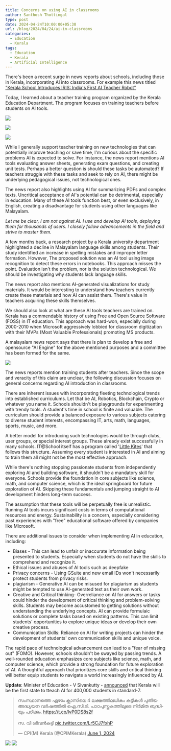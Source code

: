 ```yaml
---
title: Concerns on using AI in classrooms
author: Santhosh Thottingal
type: post
date: 2024-04-24T10:00:00+05:30
url: /blog/2024/04/24/ai-in-classrooms
categories:
  - Education
  - Kerala
tags:
  - Education
  - Kerala
  - Artificial Intelligence
---
```


There's been a recent surge in news reports about schools, including those in Kerala, incorporating AI into classrooms. For example this news titled ["Kerala School Introduces IRIS: India's First AI Teacher Robot"](http://timesofindia.indiatimes.com/articleshow/108292074.cms?fbclid=IwAR0weo53MGI27omxVOwR1CbBQiB5lCauL_TbDS4ypkjS_cqgFur2oIC_NiA)

Today, I learned about a teacher training program organized by the Kerala Education Department. The program focuses on training teachers before students on AI tools.

![](/wp-content/uploads/2024/04/ai-in-schools.jpeg)

![](/wp-content/uploads/2024/04/ai-in-schools-express.jpeg)

![](/wp-content/uploads/2024/04/ai-in-schools-hindustantimes.jpeg)

While I generally support teacher training on new technologies that can potentially improve teaching or save time, I'm curious about the specific problems AI is expected to solve. For instance, the news report mentions AI tools evaluating answer sheets, generating exam questions, and creating unit tests.  Perhaps a better question is should these tasks be automated?  If teachers struggle with these tasks and seek to rely on AI, there might be underlying pedagogical issues, not technological ones.

The news report also highlights using AI for summarizing PDFs and complex texts.  Uncritical acceptance of AI's potential can be detrimental, especially in education.  Many of these AI tools function best, or even exclusively, in English, creating a disadvantage for students using other languages like Malayalam.

*Let me be clear, I am not against AI. I use and develop AI tools, deploying them for thousands of users.  I closely follow advancements in the field and strive to master them.*

A few months back, a research project by a Kerala university department highlighted a decline in Malayalam language skills among students.  Their study identified an increase in spelling mistakes and improper letter formation. However, The proposed solution was an AI tool using image recognition to detect these errors in notebooks.  This approach misses the point. Evaluation isn't the problem, nor is the solution technological.  We should be investigating why students lack language skills.

The news report also mentions AI-generated visualizations for study materials.  It would be interesting to understand how teachers currently create these materials and how AI can assist them. There's value in teachers acquiring these skills themselves.

We should also look at what are these AI tools teachers are trained on. Kerala has a commendable history of using Free and Open Source Software (FOSS) in IT education. This approach was hard-won, especially during 2000-2010 when Microsoft aggressively lobbied for classroom digitization with their MVPs (Most Valuable Professionals) promoting MS products.

A malayalam news report says that there is plan to develop a free and opensource "AI Engine" for the above mentioned purposes and a committee has been formed for the same.

![](/wp-content/uploads/2024/04/ai-in-schools-mb.jpeg)

The news reports mention training students after teachers.  Since the scope and veracity of this claim are unclear, the following discussion focuses on general concerns regarding AI introduction in classrooms.

There are inherent issues with incorporating fleeting technological trends into established curriculums. Let that be AI, Robotics, Blockchain, Crypto or whatever you name it.  Schools shouldn't be playgrounds for experimenting with trendy tools.  A student's time in school is finite and valuable.  The curriculum should provide a balanced exposure to various subjects catering to diverse student interests, encompassing IT, arts, math, languages, sports, music, and more.

A better model for introducing such technologies would be through clubs, user groups, or special interest groups.  These already exist successfully in many schools. IT@School itself has a program called '[Little Kites](https://kite.kerala.gov.in/lkms/)' that follows this structure.  Assuming every student is interested in AI and aiming to train them all might not be the most effective approach.

While there's nothing stopping passionate students from independently exploring AI and building software, it shouldn't be a mandatory skill for everyone.  Schools provide the foundation in core subjects like science, math, and computer science, which is the ideal springboard for future exploration of AI.  Skipping these fundamentals and jumping straight to AI development hinders long-term success.

The assumption that these tools will be perpetually free is unrealistic.  Running AI tools incurs significant costs in terms of computational resources and energy. Sustainability is a concern, especially considering past experiences with "free" educational software offered by companies like Microsoft.

There are additional issues to consider when implementing AI in education, including:

* Biases - This can lead to unfair or inaccurate information being presented to students. Especially when students do not have the skills to comprehend and recognize it.
* Ethical issues and abuses of AI tools such as deepfake
* Privacy concerns - Using GSuite and new email IDs won't necessarily protect students from privacy risks.
* plagiarism - Generative AI can be misused for plagiarism as students might be tempted to use AI-generated text as their own work.
* Creative and Critical thinking-  Overreliance on AI for answers or tasks could hinder the development of critical thinking and problem-solving skills. Students may become accustomed to getting solutions without understanding the underlying concepts. AI can provide formulaic solutions or complete tasks based on existing patterns. This can limit students' opportunities to explore unique ideas or develop their own creative process.
* Communication Skills: Reliance on AI for writing projects can hinder the development of students' own communication skills and unique voice.

The rapid pace of technological advancement can lead to a "fear of missing out" (FOMO).  However, schools shouldn't be swayed by passing trends.  A well-rounded education emphasizes core subjects like science, math, and computer science, which provide a strong foundation for future exploration of AI. A thoughtful approach that prioritizes core skills and critical thinking will better equip students to navigate a world increasingly influenced by AI.

**Update**:
Minister of Education - V Sivankutty - [announced](https://twitter.com/CPIMKerala/status/1796948594467168718) that Kerala will be the first state to tteach AI for 400,000 students in standard-7.

<blockquote class="twitter-tweet"><p lang="ml" dir="ltr">സംസ്ഥാനത്തെ ഏഴാം ക്ലാസിലെ 4 ലക്ഷത്തിലധികം കുട്ടികള്‍ പുതിയ അദ്ധ്യയന വര്‍ഷത്തില്‍ ഐ.സി.ടി. പാഠപുസ്തകത്തിലൂടെ നിര്‍മിത ബുദ്ധിയും പഠിക്കും. <a href="https://t.co/lvP0DS8s2f">https://t.co/lvP0DS8s2f</a><br><br>സ. വി ശിവൻകുട്ടി <a href="https://t.co/Lr5CJ7fxhP">pic.twitter.com/Lr5CJ7fxhP</a></p>&mdash; CPI(M) Kerala (@CPIMKerala) <a href="https://twitter.com/CPIMKerala/status/1796948594467168718?ref_src=twsrc%5Etfw">June 1, 2024</a></blockquote> <script async src="https://platform.twitter.com/widgets.js" charset="utf-8"></script>

![](/wp-content/uploads/2024/04/ai-engine.png)
![](/wp-content/uploads/2024/04/ai-engine-en.png)
